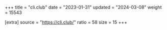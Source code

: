 +++
title = "cli.club"
date = "2023-01-31"
updated = "2024-03-08"
weight = 15543

[extra]
source = "https://cli.club/"
ratio = 58
size = 15
+++
